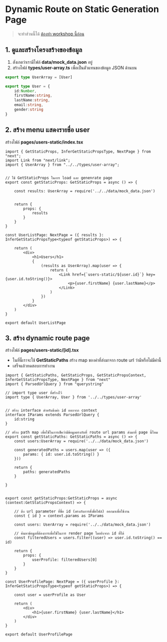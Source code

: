 
# Dynamic Route on Static Generation Page

> จะทำส่วนนี้ได้ [ต้องทำ workshop นี้ก่อน](../common-route/README.md)

## 1. ดูและสร้างโครงสร้างของข้อมูล

1. สังเกตว่าเรามีไฟล์ **data/mock_data.json** อยู่
2. สร้างไฟล์ **types/user-array.ts** เพื่อเป็นตัวแทนของข้อมูล JSON ด้านบน

```ts
export type UserArray = [User]

export type User = {
    id:Number,
    firstName:string,
    lastName:string,
    email:string,
    gender:string
}

```

## 2. สร้าง menu แสดงรายชื่อ user 

สร้างไฟล์ **pages/users-static/index.tsx**

```tsx
import { GetStaticProps, InferGetStaticPropsType, NextPage } from "next";
import Link from "next/link";
import { UserArray } from "../../types/user-array";


// ใช้ GetStaticProps ในการ load และ genenrate page
export const getStaticProps: GetStaticProps = async () => {

    const results: UserArray = require('../../data/mock_data.json')


    return {
        props: {
            results
        }
    }
}

const UserListPage: NextPage = ({ results }: InferGetStaticPropsType<typeof getStaticProps>) => {

    return (
        <div>
            <h1>Users</h1>
            {
                (results as UserArray).map(user => {
                    return (
                        <Link href={`users-static/${user.id}`} key={user.id.toString()}>
                            <p>{user.firstName} {user.lastName}</p>
                        </Link>
                    )
                })
            }
        </div>
    )
}

export default UserListPage
```

## 3. สร้าง dynamic route page 

สร้างไฟล์​ **pages/users-static/[id].tsx**

- ในที่นี้เราจะใช้ **GetStaticPaths** สร้าง map ของค่าที่ส่งมาจาก route url ว่ามีหรือไม่มีค่านี้
- เสร็จแล้วทดสอบการทำงาน

```tsx
import { GetStaticPaths, GetStaticProps, GetStaticPropsContext, InferGetStaticPropsType, NextPage } from "next"
import { ParsedUrlQuery } from "querystring"

// import type user ที่สร้างไว้
import type { UserArray, User } from '../../types/user-array'


// สร้าง interface สำหรับดึงค่า id ออกจาก context
interface IParams extends ParsedUrlQuery {
    id:string
}

// สร้าง path map เพื่อใช้ในการเช็คว่ามีข้อมูลตรงกับที่ route url params ส่งมาที่ page นี้ไหม
export const getStaticPaths: GetStaticPaths = async () => {
    const users:UserArray = require('../../data/mock_data.json')

    const generatedPaths = users.map(user => ({
        params: { id: user.id.toString() }
    }))

    return {
        paths: generatedPaths
    }

}


export const getStaticProps:GetStaticProps = async (context:GetStaticPropsContext) => {

    // ดึง url parameter ที่ชื่อ id (ตรงกับการตั้งชื่อไฟล์) ออกมาเพื่อใช้งาน
    const { id } = context.params as IParams

    const users: UserArray = require('../../data/mock_data.json')

    // ค้นหาข้อมูลที่ต้องการเพื่อใช้ในการ render page โดยอิงจาก id ที่ได้
    const filteredUsers = users.filter((user) => user.id.toString() == id)

    return {
        props: {
            userProfile: filteredUsers[0]
        }
    }
}

const UserProfilePage: NextPage = ({ userProfile }: InferGetStaticPropsType<typeof getStaticProps>) => {

    const user = userProfile as User

    return (
        <div>
            <h1>{user.firstName} {user.lastName}</h1>
        </div>
    )
}

export default UserProfilePage
```